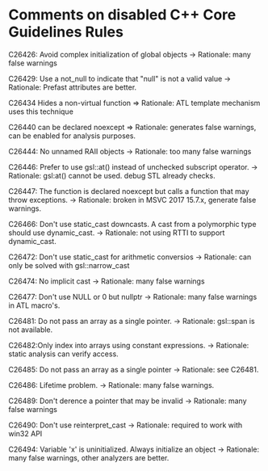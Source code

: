 ﻿# Comments on disabled C++ Core Guidelines Rules

C26426: Avoid complex initialization of global objects
-> Rationale: many false warnings

C26429: Use a not_null to indicate that "null" is not a valid value
-> Rationale: Prefast attributes are better.

C26434 Hides a non-virtual function
 => Rationale: ATL template mechanism uses this technique

C26440 can be declared noexcept
 => Rationale: generates false warnings, can be enabled for analysis purposes.

C26444: No unnamed RAII objects
 -> Rationale: too many false warnings

C26446: Prefer to use gsl::at() instead of unchecked subscript operator.
 -> Rationale: gsl:at() cannot be used. debug STL already checks.

C26447: The function is declared noexcept but calls a function that may throw exceptions.
 -> Rationale: broken in MSVC 2017 15.7.x, generate false warnings.

C26466: Don't use static_cast downcasts. A cast from a polymorphic type should use dynamic_cast.
 -> Rationale: not using RTTI to support dynamic_cast.

C26472: Don't use static_cast for arithmetic conversios
 -> Rationale: can only be solved with gsl::narrow_cast

C26474: No implicit cast
-> Rationale: many false warnings

C26477: Don't use NULL or 0 but nullptr
-> Rationale: many false warnings in ATL macro's.

C26481: Do not pass an array as a single pointer.
-> Rationale: gsl::span is not available.

C26482:Only index into arrays using constant expressions.
-> Rationale: static analysis can verify access.

C26485: Do not pass an array as a single pointer
-> Rationale: see C26481.

C26486: Lifetime problem.
-> Rationale: many false warnings.

C26489: Don't derence a pointer that may be invalid
-> Rationale: many false warnings

C26490: Don't use reinterpret_cast
-> Rationale: required to work with win32 API

C26494: Variable 'x' is uninitialized. Always initialize an object
-> Rationale: many false warnings, other analyzers are better.